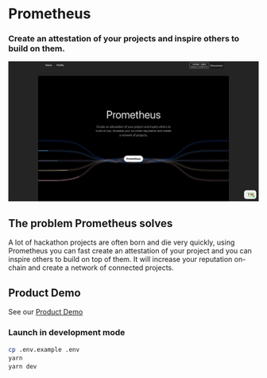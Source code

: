 # Prometheus 

### Create an attestation of your projects and inspire others to build on them.

![image](https://github.com/mmatteo23/ethdenver-prometheus/blob/master/images/prometheus.png?raw=true)

## The problem Prometheus solves

A lot of hackathon projects are often born and die very quickly, using Prometheus you can fast create an attestation of your project and you can inspire others to build on top of them. It will increase your reputation on-chain and create a network of connected projects.

## Product Demo

See our [Product Demo](https://www.youtube.com/watch?v=L0c7XsBJjMc)

### Launch in development mode

```bash
cp .env.example .env
yarn
yarn dev
```
